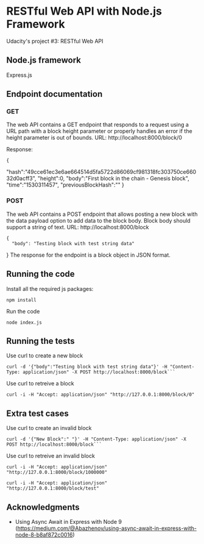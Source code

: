 # RESTful Web API with Node.js Framework

Udacity's project #3: RESTful Web API

## Node.js framework

Express.js

## Endpoint documentation

### GET
The web API contains a GET endpoint that responds to a request using a URL path with a block height parameter or properly handles an error if the height parameter is out of bounds.
URL: http://localhost:8000/block/0

Response:

    {
"hash":"49cce61ec3e6ae664514d5fa5722d86069cf981318fc303750ce66032d0acff3",
"height":0,
"body":"First block in the chain - Genesis block",
"time":"1530311457",
"previousBlockHash":""
}


### POST
The web API contains a POST endpoint that allows posting a new block with the data payload option to add data to the block body. Block body should support a string of text.
URL: http://localhost:8000/block

    {
      "body": "Testing block with test string data"
}
The response for the endpoint is a block object in JSON format.


## Running the code

Install all the required js packages:

    npm install

Run the code

    node index.js


## Running the tests

Use curl to create a new block

    curl -d '{"body":"Testing block with test string data"}' -H "Content-Type: application/json" -X POST http://localhost:8000/block```

Use curl to retreive a block

    curl -i -H "Accept: application/json" "http://127.0.0.1:8000/block/0"

## Extra test cases

Use curl to create an invalid block

    curl -d '{"New Block":" "}' -H "Content-Type: application/json" -X POST http://localhost:8000/block```

Use curl to retreive an invalid block

    curl -i -H "Accept: application/json" "http://127.0.0.1:8000/block/1000000"

    curl -i -H "Accept: application/json" "http://127.0.0.1:8000/block/test"

## Acknowledgments

* Using Async Await in Express with Node 9
(https://medium.com/@Abazhenov/using-async-await-in-express-with-node-8-b8af872c0016)


